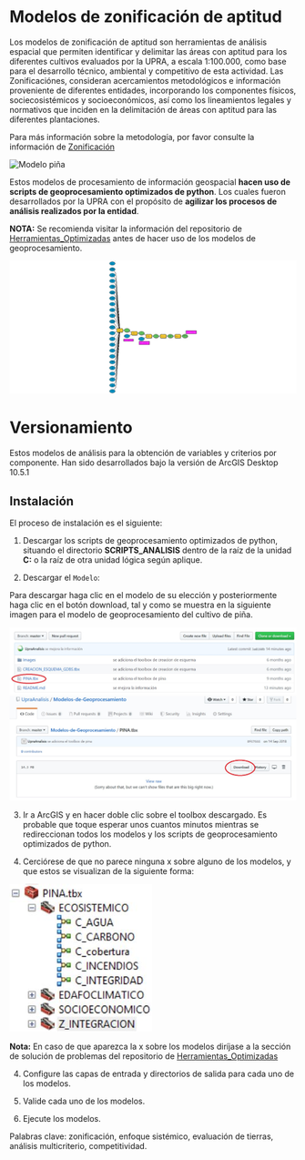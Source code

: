 
# Modelos de zonificación de aptitud

Los modelos de zonificación de aptitud son herramientas de análisis espacial que permiten identificar y delimitar las áreas con aptitud para los diferentes cultivos evaluados por la UPRA, a 
escala 1:100.000, como base para el desarrollo técnico, ambiental y competitivo de esta actividad. Las Zonificaciónes, consideran acercamientos 
metodológicos e información proveniente de diferentes entidades, incorporando los componentes físicos, sociecosistémicos y socioeconómicos, 
así como los lineamientos legales y normativos que inciden en la delimitación de áreas con aptitud para las diferentes plantaciones.

Para más información sobre la metodología, por favor consulte la información de [Zonificación](https://www.upra.gov.co/web/guest/uso-y-adecuacion-de-tierras/evaluacion-de-tierras/zonificacion)

![Modelo piña](Images/MODELO_PIÑA.jpg)

Estos modelos de procesamiento de información geospacial **hacen uso de scripts de geoprocesamiento optimizados de python**. Los cuales fueron desarrollados por la UPRA con el propósito de **agilizar los procesos de análisis realizados por la entidad**.

**NOTA:** Se recomienda visitar la información del repositorio de [Herramientas_Optimizadas](https://github.com/UpraAnalisis/Herramientas_Optimizadas) antes de hacer uso de los modelos de geoprocesamiento.

![Select Criterio](Images/modelo_pina2.png)

# Versionamiento
Estos modelos de análisis para la obtención de variables y criterios por componente. Han sido desarrollados bajo la versión de ArcGIS Desktop 10.5.1


## Instalación

El proceso de instalación es el siguiente:

1. Descargar los scripts de geoprocesamiento optimizados de python, situando el directorio **SCRIPTS_ANALISIS** dentro de la raíz de la unidad **C:** o la raíz de otra unidad lógica según aplique.

2. Descargar el `Modelo`:

Para descargar haga clic en el modelo de su elección y posteriormente haga clic en el botón download, tal y como se muestra en la siguiente imagen para el modelo de geoprocesamiento del cultivo de piña.

![Selección modelo piña](Images/descarga_pinia.jpg)
![Descarga modelo piña](Images/descarga_pinia1.jpg)

3. Ir a ArcGIS y en hacer doble clic sobre el toolbox descargado. Es probable que toque esperar unos cuantos minutos mientras se redireccionan todos los modelos y los scripts de geoprocesamiento optimizados de python. 

3. Cerciórese de que no parece ninguna x sobre alguno de los modelos, y que estos se visualizan de la siguiente forma:

![Modelo_funcional](Images/modelos_pinia.JPG)

**Nota:** En caso de que aparezca la x sobre los modelos diríjase a la sección de solución de problemas del repositorio de [Herramientas_Optimizadas](https://github.com/UpraAnalisis/Herramientas_Optimizadas#soluci%C3%B3n-de-problemas) 

4. Configure las capas de entrada y directorios de salida para cada uno de los modelos.

5. Valide cada uno de los modelos.

7. Ejecute los modelos.

Palabras clave: zonificación, enfoque sistémico, evaluación de tierras, análisis multicriterio, competitividad.

